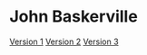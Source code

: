 # John Baskerville

[Version 1](https://NaomiFoulis.github.io./baskerville/baskerville-1.html)
[Version 2](https://NaomiFoulis.github.io./baskerville/baskerville-2.html)
[Version 3](https://NaomiFoulis.github.io./baskerville/baskerville-3.html)